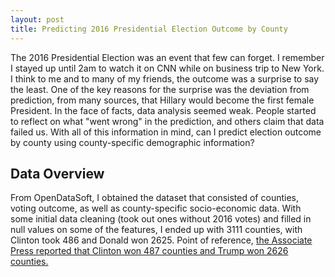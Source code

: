 ```yaml
---
layout: post
title: Predicting 2016 Presidential Election Outcome by County
---
```

The 2016 Presidential Election was an event that few can forget. I remember I stayed up until 2am to watch it on CNN while on business trip to New York. I think to me and to many of my friends, the outcome was a surprise to say the least. One of the key reasons for the surprise was the deviation from prediction, from many sources, that Hillary would become the first female President. In the face of facts, data analysis seemed weak. People started to reflect on what "went wrong" in the prediction, and others claim that data failed us. With all of this information in mind, can I predict election outcome by county using county-specific demographic information? 

## Data Overview
From OpenDataSoft, I obtained the dataset that consisted of counties, voting outcome, as well as county-specific socio-economic data. With some initial data cleaning (took out ones without 2016 votes) and filled in null values on some of the features, I ended up with 3111 counties, with Clinton took 486 and Donald won 2625. Point of reference, [the Associate Press reported that Clinton won 487 counties and Trump won 2626 counties.](https://apnews.com/fb5a5f7da21d460bbffb6985cb01cb2c/trending-story-clinton-won-just-57-counties-untrue) 
